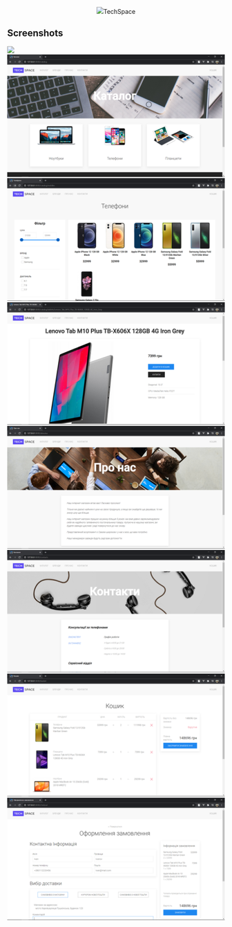 <p align="center"><img src="public\images\1-Slide.jpg"><span>TechSpace</span></p>

## Screenshots

<img src="screenshots\scrn-1.PNG">
<img src="screenshots\scrn-2.PNG">
<img src="screenshots\scrn-3.PNG">
<img src="screenshots\scrn-4.PNG">
<img src="screenshots\scrn-5.PNG">
<img src="screenshots\scrn-6.PNG">
<img src="screenshots\scrn-7.PNG">
<img src="screenshots\scrn-8.PNG">
